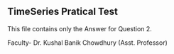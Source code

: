 ## TimeSeries Pratical Test
This file contains only the Answer for Question 2.


Faculty- Dr. Kushal Banik Chowdhury (Asst. Professor)
